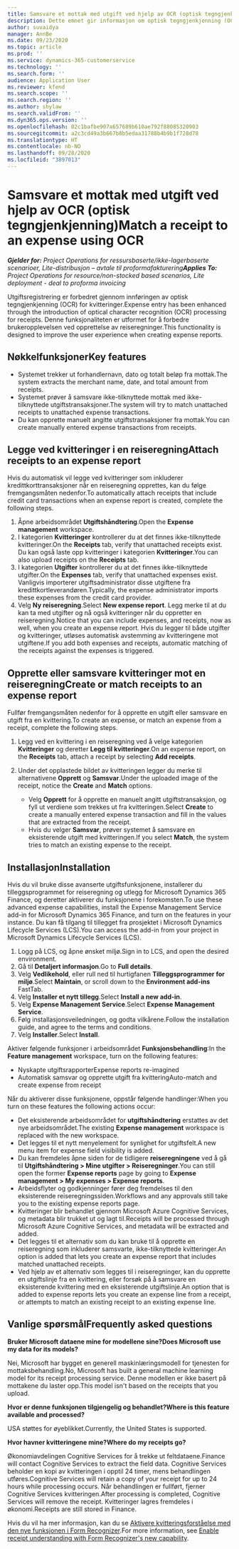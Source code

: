 ```yaml
---
title: Samsvare et mottak med utgift ved hjelp av OCR (optisk tegngjenkjenning)
description: Dette emnet gir informasjon om optisk tegngjenkjenning (OCR) for kvitteringer.
author: suvaidya
manager: AnnBe
ms.date: 09/23/2020
ms.topic: article
ms.prod: ''
ms.service: dynamics-365-customerservice
ms.technology: ''
ms.search.form: ''
audience: Application User
ms.reviewer: kfend
ms.search.scope: ''
ms.search.region: ''
ms.author: shylaw
ms.search.validFrom: ''
ms.dyn365.ops.version: ''
ms.openlocfilehash: 02c1bafbe907a657689b610ae792f88085320903
ms.sourcegitcommit: a2c3cd49a3b667b8b5edaa31788b4b9b1f728d78
ms.translationtype: HT
ms.contentlocale: nb-NO
ms.lasthandoff: 09/28/2020
ms.locfileid: "3897013"
---
```

# <a name="match-a-receipt-to-an-expense-using-ocr"></a><span data-ttu-id="fc2ac-103">Samsvare et mottak med utgift ved hjelp av OCR (optisk tegngjenkjenning)</span><span class="sxs-lookup"><span data-stu-id="fc2ac-103">Match a receipt to an expense using OCR</span></span>

<span data-ttu-id="fc2ac-104">_**Gjelder for:** Project Operations for ressursbaserte/ikke-lagerbaserte scenarioer, Lite-distribusjon – avtale til proformafakturering_</span><span class="sxs-lookup"><span data-stu-id="fc2ac-104">_**Applies To:** Project Operations for resource/non-stocked based scenarios, Lite deployment - deal to proforma invoicing_</span></span>

<span data-ttu-id="fc2ac-105">Utgiftsregistrering er forbedret gjennom innføringen av optisk tegngjenkjenning (OCR) for kvitteringer.</span><span class="sxs-lookup"><span data-stu-id="fc2ac-105">Expense entry has been enhanced through the introduction of optical character recognition (OCR) processing for receipts.</span></span> <span data-ttu-id="fc2ac-106">Denne funksjonaliteten er utformet for å forbedre brukeropplevelsen ved opprettelse av reiseregninger.</span><span class="sxs-lookup"><span data-stu-id="fc2ac-106">This functionality is designed to improve the user experience when creating expense reports.</span></span>

## <a name="key-features"></a><span data-ttu-id="fc2ac-107">Nøkkelfunksjoner</span><span class="sxs-lookup"><span data-stu-id="fc2ac-107">Key features</span></span>

- <span data-ttu-id="fc2ac-108">Systemet trekker ut forhandlernavn, dato og totalt beløp fra mottak.</span><span class="sxs-lookup"><span data-stu-id="fc2ac-108">The system extracts the merchant name, date, and total amount from receipts.</span></span>
- <span data-ttu-id="fc2ac-109">Systemet prøver å samsvare ikke-tilknyttede mottak med ikke-tilknyttede utgiftstransaksjoner.</span><span class="sxs-lookup"><span data-stu-id="fc2ac-109">The system will try to match unattached receipts to unattached expense transactions.</span></span>
- <span data-ttu-id="fc2ac-110">Du kan opprette manuelt angitte utgiftstransaksjoner fra mottak.</span><span class="sxs-lookup"><span data-stu-id="fc2ac-110">You can create manually entered expense transactions from receipts.</span></span>

## <a name="attach-receipts-to-an-expense-report"></a><span data-ttu-id="fc2ac-111">Legge ved kvitteringer i en reiseregning</span><span class="sxs-lookup"><span data-stu-id="fc2ac-111">Attach receipts to an expense report</span></span>

<span data-ttu-id="fc2ac-112">Hvis du automatisk vil legge ved kvitteringer som inkluderer kredittkorttransaksjoner når en reiseregning opprettes, kan du følge fremgangsmåten nedenfor.</span><span class="sxs-lookup"><span data-stu-id="fc2ac-112">To automatically attach receipts that include credit card transactions when an expense report is created, complete the following steps.</span></span>

  1. <span data-ttu-id="fc2ac-113">Åpne arbeidsområdet **Utgiftshåndtering**.</span><span class="sxs-lookup"><span data-stu-id="fc2ac-113">Open the **Expense management** workspace.</span></span>
  2. <span data-ttu-id="fc2ac-114">I kategorien **Kvitteringer** kontrollerer du at det finnes ikke-tilknyttede kvitteringer.</span><span class="sxs-lookup"><span data-stu-id="fc2ac-114">On the **Receipts** tab, verify that unattached receipts exist.</span></span> <span data-ttu-id="fc2ac-115">Du kan også laste opp kvitteringer i kategorien **Kvitteringer**.</span><span class="sxs-lookup"><span data-stu-id="fc2ac-115">You can also upload receipts on the **Receipts** tab.</span></span>
  3. <span data-ttu-id="fc2ac-116">I kategorien **Utgifter** kontrollerer du at det finnes ikke-tilknyttede utgifter.</span><span class="sxs-lookup"><span data-stu-id="fc2ac-116">On the **Expenses** tab, verify that unattached expenses exist.</span></span> <span data-ttu-id="fc2ac-117">Vanligvis importerer utgiftsadministrator disse utgiftene fra kredittkortleverandøren.</span><span class="sxs-lookup"><span data-stu-id="fc2ac-117">Typically, the expense administrator imports these expenses from the credit card provider.</span></span>
  4. <span data-ttu-id="fc2ac-118">Velg **Ny reiseregning**.</span><span class="sxs-lookup"><span data-stu-id="fc2ac-118">Select **New expense report**.</span></span> <span data-ttu-id="fc2ac-119">Legg merke til at du kan ta med utgifter og nå også kvitteringer når du oppretter en reiseregning.</span><span class="sxs-lookup"><span data-stu-id="fc2ac-119">Notice that you can include expenses, and receipts, now as well, when you create an expense report.</span></span> <span data-ttu-id="fc2ac-120">Hvis du legger til både utgifter og kvitteringer, utløses automatisk avstemming av kvitteringene mot utgiftene.</span><span class="sxs-lookup"><span data-stu-id="fc2ac-120">If you add both expenses and receipts, automatic matching of the receipts against the expenses is triggered.</span></span>

## <a name="create-or-match-receipts-to-an-expense-report"></a><span data-ttu-id="fc2ac-121">Opprette eller samsvare kvitteringer mot en reiseregning</span><span class="sxs-lookup"><span data-stu-id="fc2ac-121">Create or match receipts to an expense report</span></span>
<span data-ttu-id="fc2ac-122">Fullfør fremgangsmåten nedenfor for å opprette en utgift eller samsvare en utgift fra en kvittering.</span><span class="sxs-lookup"><span data-stu-id="fc2ac-122">To create an expense, or match an expense from a receipt, complete the following steps.</span></span>

  1. <span data-ttu-id="fc2ac-123">Legg ved en kvittering i en reiseregning ved å velge kategorien **Kvitteringer** og deretter **Legg til kvitteringer**.</span><span class="sxs-lookup"><span data-stu-id="fc2ac-123">On an expense report, on the **Receipts** tab, attach a receipt by selecting **Add receipts**.</span></span>
  2. <span data-ttu-id="fc2ac-124">Under det opplastede bildet av kvitteringen legger du merke til alternativene **Opprett** og **Samsvar**.</span><span class="sxs-lookup"><span data-stu-id="fc2ac-124">Under the uploaded image of the receipt, notice the **Create** and **Match** options.</span></span>

      - <span data-ttu-id="fc2ac-125">Velg **Opprett** for å opprette en manuelt angitt utgiftstransaksjon, og fyll ut verdiene som trekkes ut fra kvitteringen.</span><span class="sxs-lookup"><span data-stu-id="fc2ac-125">Select **Create** to create a manually entered expense transaction and fill in the values that are extracted from the receipt.</span></span>
      - <span data-ttu-id="fc2ac-126">Hvis du velger **Samsvar**, prøver systemet å samsvare en eksisterende utgift med kvitteringen.</span><span class="sxs-lookup"><span data-stu-id="fc2ac-126">If you select **Match**, the system tries to match an existing expense to the receipt.</span></span>

## <a name="installation"></a><span data-ttu-id="fc2ac-127">Installasjon</span><span class="sxs-lookup"><span data-stu-id="fc2ac-127">Installation</span></span>

<span data-ttu-id="fc2ac-128">Hvis du vil bruke disse avanserte utgiftsfunksjonene, installerer du tilleggsprogrammet for reiseregning og utlegg for Microsoft Dynamics 365 Finance, og deretter aktiverer du funksjonene i forekomsten.</span><span class="sxs-lookup"><span data-stu-id="fc2ac-128">To use these advanced expense capabilities, install the Expense Management Service add-in for Microsoft Dynamics 365 Finance, and turn on the features in your instance.</span></span> <span data-ttu-id="fc2ac-129">Du kan få tilgang til tillegget fra prosjektet i Microsoft Dynamics Lifecycle Services (LCS).</span><span class="sxs-lookup"><span data-stu-id="fc2ac-129">You can access the add-in from your project in Microsoft Dynamics Lifecycle Services (LCS).</span></span>

1. <span data-ttu-id="fc2ac-130">Logg på LCS, og åpne ønsket miljø.</span><span class="sxs-lookup"><span data-stu-id="fc2ac-130">Sign in to LCS, and open the desired environment.</span></span>
2. <span data-ttu-id="fc2ac-131">Gå til **Detaljert informasjon**.</span><span class="sxs-lookup"><span data-stu-id="fc2ac-131">Go to **Full details**.</span></span>
3. <span data-ttu-id="fc2ac-132">Velg **Vedlikehold**, eller rull ned til hurtigfanen **Tilleggsprogrammer for miljø**.</span><span class="sxs-lookup"><span data-stu-id="fc2ac-132">Select **Maintain**, or scroll down to the **Environment add-ins** FastTab.</span></span>
4. <span data-ttu-id="fc2ac-133">Velg **Installer et nytt tillegg**.</span><span class="sxs-lookup"><span data-stu-id="fc2ac-133">Select **Install a new add-in**.</span></span>
5. <span data-ttu-id="fc2ac-134">Velg **Expense Management Service**.</span><span class="sxs-lookup"><span data-stu-id="fc2ac-134">Select **Expense Management Service**.</span></span>
6. <span data-ttu-id="fc2ac-135">Følg installasjonsveiledningen, og godta vilkårene.</span><span class="sxs-lookup"><span data-stu-id="fc2ac-135">Follow the installation guide, and agree to the terms and conditions.</span></span>
7. <span data-ttu-id="fc2ac-136">Velg **Installer**.</span><span class="sxs-lookup"><span data-stu-id="fc2ac-136">Select **Install**.</span></span>

<span data-ttu-id="fc2ac-137">Aktiver følgende funksjoner i arbeidsområdet **Funksjonsbehandling**:</span><span class="sxs-lookup"><span data-stu-id="fc2ac-137">In the **Feature management** workspace, turn on the following features:</span></span>

- <span data-ttu-id="fc2ac-138">Nyskapte utgiftsrapporter</span><span class="sxs-lookup"><span data-stu-id="fc2ac-138">Expense reports re-imagined</span></span>
- <span data-ttu-id="fc2ac-139">Automatisk samsvar og opprette utgift fra kvittering</span><span class="sxs-lookup"><span data-stu-id="fc2ac-139">Auto-match and create expense from receipt</span></span>

<span data-ttu-id="fc2ac-140">Når du aktiverer disse funksjonene, oppstår følgende handlinger:</span><span class="sxs-lookup"><span data-stu-id="fc2ac-140">When you turn on these features the following actions occur:</span></span>

- <span data-ttu-id="fc2ac-141">Det eksisterende arbeidsområdet for **utgiftshåndtering** erstattes av det nye arbeidsområdet.</span><span class="sxs-lookup"><span data-stu-id="fc2ac-141">The existing **Expense management** workspace is replaced with the new workspace.</span></span>
- <span data-ttu-id="fc2ac-142">Det legges til et nytt menyelement for synlighet for utgiftsfelt.</span><span class="sxs-lookup"><span data-stu-id="fc2ac-142">A new menu item for expense field visibility is added.</span></span>
- <span data-ttu-id="fc2ac-143">Du kan fremdeles åpne siden for de tidligere **reiseregningene** ved å gå til **Utgiftshåndtering > Mine utgifter > Reiseregninger**.</span><span class="sxs-lookup"><span data-stu-id="fc2ac-143">You can still open the former **Expense reports** page by going to **Expense management > My expenses > Expense reports**.</span></span>
- <span data-ttu-id="fc2ac-144">Arbeidsflyter og godkjenninger fører deg fremdelses til den eksisterende reiseregningssiden.</span><span class="sxs-lookup"><span data-stu-id="fc2ac-144">Workflows and any approvals still take you to the existing expense reports page.</span></span>
- <span data-ttu-id="fc2ac-145">Kvitteringer blir behandlet gjennom Microsoft Azure Cognitive Services, og metadata blir trukket ut og lagt til.</span><span class="sxs-lookup"><span data-stu-id="fc2ac-145">Receipts will be processed through Microsoft Azure Cognitive Services, and metadata will be extracted and added.</span></span>
- <span data-ttu-id="fc2ac-146">Det legges til et alternativ som du kan bruke til å opprette en reiseregning som inkluderer samsvarte, ikke-tilknyttede kvitteringer.</span><span class="sxs-lookup"><span data-stu-id="fc2ac-146">An option is added that lets you create an expense report that includes matched unattached receipts.</span></span>
- <span data-ttu-id="fc2ac-147">Ved hjelp av et alternativ som legges til i reiseregninger, kan du opprette en utgiftslinje fra en kvittering, eller forsøk på å samsvare en eksisterende kvittering med en eksisterende utgiftslinje.</span><span class="sxs-lookup"><span data-stu-id="fc2ac-147">An option that is added to expense reports lets you create an expense line from a receipt, or attempts to match an existing receipt to an existing expense line.</span></span>

## <a name="frequently-asked-questions"></a><span data-ttu-id="fc2ac-148">Vanlige spørsmål</span><span class="sxs-lookup"><span data-stu-id="fc2ac-148">Frequently asked questions</span></span>

<span data-ttu-id="fc2ac-149">**Bruker Microsoft dataene mine for modellene sine?**</span><span class="sxs-lookup"><span data-stu-id="fc2ac-149">**Does Microsoft use my data for its models?**</span></span>

<span data-ttu-id="fc2ac-150">Nei, Microsoft har bygget en generell maskinlæringsmodell for tjenesten for mottaksbehandling.</span><span class="sxs-lookup"><span data-stu-id="fc2ac-150">No, Microsoft has built a general machine learning model for its receipt processing service.</span></span> <span data-ttu-id="fc2ac-151">Denne modellen er ikke basert på mottakene du laster opp.</span><span class="sxs-lookup"><span data-stu-id="fc2ac-151">This model isn't based on the receipts that you upload.</span></span>

<span data-ttu-id="fc2ac-152">**Hvor er denne funksjonen tilgjengelig og behandlet?**</span><span class="sxs-lookup"><span data-stu-id="fc2ac-152">**Where is this feature available and processed?**</span></span>

<span data-ttu-id="fc2ac-153">USA støttes for øyeblikket.</span><span class="sxs-lookup"><span data-stu-id="fc2ac-153">Currently, the United States is supported.</span></span>

<span data-ttu-id="fc2ac-154">**Hvor havner kvitteringene mine?**</span><span class="sxs-lookup"><span data-stu-id="fc2ac-154">**Where do my receipts go?**</span></span>

<span data-ttu-id="fc2ac-155">Økonomiavdelingen Cognitive Services for å trekke ut feltdataene.</span><span class="sxs-lookup"><span data-stu-id="fc2ac-155">Finance will contact Cognitive Services to extract the field data.</span></span> <span data-ttu-id="fc2ac-156">Cognitive Services beholder en kopi av kvitteringen i opptil 24 timer, mens behandlingen utføres.</span><span class="sxs-lookup"><span data-stu-id="fc2ac-156">Cognitive Services will retain a copy of your receipt for up to 24 hours while processing occurs.</span></span> <span data-ttu-id="fc2ac-157">Når behandlingen er fullført, fjerner Cognitive Services kvitteringen.</span><span class="sxs-lookup"><span data-stu-id="fc2ac-157">After processing is completed, Cognitive Services will remove the receipt.</span></span> <span data-ttu-id="fc2ac-158">Kvitteringer lagres fremdeles i økonomi.</span><span class="sxs-lookup"><span data-stu-id="fc2ac-158">Receipts are still stored in Finance.</span></span>

<span data-ttu-id="fc2ac-159">Hvis du vil ha mer informasjon, kan du se [Aktivere kvitteringsforståelse med den nye funksjonen i Form Recognizer](https://azure.microsoft.com/blog/enable-receipt-understanding-with-form-recognizer-s-new-capability/).</span><span class="sxs-lookup"><span data-stu-id="fc2ac-159">For more information, see [Enable receipt understanding with Form Recognizer's new capability](https://azure.microsoft.com/blog/enable-receipt-understanding-with-form-recognizer-s-new-capability/).</span></span>
